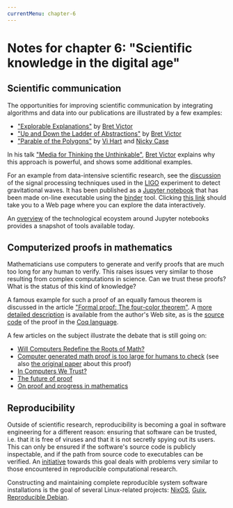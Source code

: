 ```yaml
---
currentMenu: chapter-6
---
```


# Notes for chapter 6: "Scientific knowledge in the digital age"

## Scientific communication

The opportunities for improving scientific communication by integrating algorithms and data into our publications are illustrated by a few examples:

 - ["Explorable Explanations"](http://worrydream.com/ExplorableExplanations/) by [Bret Victor](http://worrydream.com/)
 - ["Up and Down the Ladder of Abstractions"](http://worrydream.com/LadderOfAbstraction/) by [Bret Victor](http://worrydream.com/)
- ["Parable of the Polygons"](http://ncase.me/polygons/) by [Vi Hart](http://vihart.com/) and [Nicky Case](http://www.patreon.com/ncase)

In his talk ["Media for Thinking
the Unthinkable"](http://worrydream.com/#!/MediaForThinkingTheUnthinkable), [Bret Victor](http://worrydream.com/) explains why this approach is powerful, and shows some additional examples.

For an example from data-intensive scientific research, see the [discussion](https://losc.ligo.org/s/events/GW150914/GW150914_tutorial.html) of the signal processing techniques used in the [LIGO](http://ligo.org/) experiment to detect gravitational waves. It has been published as a [Jupyter notebook](http://jupyter.org/) that has been made on-line executable using the [binder](http://mybinder.org/) tool. Clicking [this link](http://mybinder.org/repo/minrk/ligo-binder) should take you to a Web page where you can explore the data interactively.

An [overview](http://blog.ibmjstart.net/2016/03/21/powered-by-jupyter/) of the technological ecoystem around Jupyter notebooks provides a snapshot of tools available today.

## Computerized proofs in mathematics

Mathematicians use computers to generate and verify proofs that are much too long for any human to verify. This raises issues very similar to those resulting from complex computations in science. Can we trust these proofs? What is the status of this kind of knowledge?

A famous example for such a proof of an equally famous theorem is discussed in the article ["Formal proof: The four-color theorem"](http://www.ams.org/notices/200811/tx081101382p.pdf). A [more detailed description](http://research.microsoft.com/en-US/people/gonthier/4colproof.pdf) is available from the author's Web site, as is the [source code](http://research.microsoft.com/en-us/downloads/5464e7b1-bd58-4f7c-bfe1-5d3b32d42e6d/default.aspx) of the proof in the [Coq language](http://coq.inria.fr/).

A few articles on the subject illustrate the debate that is still going on:

 - [Will Computers Redefine the Roots of Math?](https://www.quantamagazine.org/20150519-will-computers-redefine-the-roots-of-math/)
 - [Computer generated math proof is too large for humans to check](http://phys.org/news/2014-02-math-proof-large-humans.html)  (see also [the original paper](http://arxiv.org/abs/1402.2184) about this proof)
 - [In Computers We Trust?](https://www.quantamagazine.org/20130222-in-computers-we-trust/)
 - [The future of proof](https://plus.maths.org/content/future-proof)
 - [On proof and progress in mathematics](http://arxiv.org/abs/math/9404236)

## Reproducibility

Outside of scientific research, reproducibility is becoming a goal in software engineering for a different reason: ensuring that software can be trusted, i.e. that it is free of viruses and that it is not secretly spying out its users. This can only be ensured if the software's source code is publicly inspectable, and if the path from source code to executables can be verified. An [initiative](https://reproducible-builds.org/) towards this goal deals with problems very similar to those encountered in reproducible computational research.

Constructing and maintaining complete reproducible system software installations is the goal of several Linux-related projects: [NixOS](https://nixos.org/), [Guix](https://www.gnu.org/software/guix/), [Reproducible Debian](https://reproducible.debian.net/reproducible.html).
